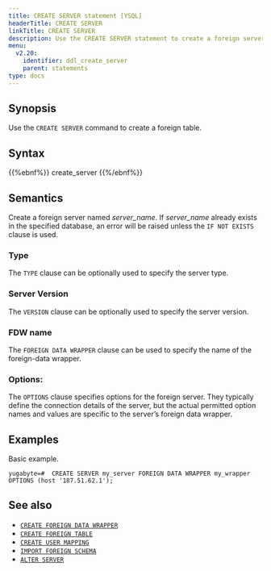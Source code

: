 ```yaml
---
title: CREATE SERVER statement [YSQL]
headerTitle: CREATE SERVER
linkTitle: CREATE SERVER
description: Use the CREATE SERVER statement to create a foreign server.
menu:
  v2.20:
    identifier: ddl_create_server
    parent: statements
type: docs
---
```


## Synopsis

Use the `CREATE SERVER` command to create a foreign table.

## Syntax

{{%ebnf%}}
  create_server
{{%/ebnf%}}

## Semantics

Create a foreign server named *server_name*. If *server_name* already exists in the specified database, an error will be raised unless the `IF NOT EXISTS` clause is used.

### Type
The `TYPE` clause can be optionally used to specify the server type.

### Server Version

The `VERSION` clause can be optionally used to specify the server version.

### FDW name
The `FOREIGN DATA WRAPPER` clause can be used to specify the name of the foreign-data wrapper.

### Options:
The `OPTIONS` clause specifies options for the foreign server. They typically define the connection details of the server, but the actual permitted option names and values are specific to the server’s foreign data wrapper.

## Examples

Basic example.

```plpgsql
yugabyte=#  CREATE SERVER my_server FOREIGN DATA WRAPPER my_wrapper OPTIONS (host '187.51.62.1');
```

## See also

- [`CREATE FOREIGN DATA WRAPPER`](../ddl_create_foreign_data_wrapper/)
- [`CREATE FOREIGN TABLE`](../ddl_create_foreign_table/)
- [`CREATE USER MAPPING`](../ddl_create_user_mapping/)
- [`IMPORT FOREIGN SCHEMA`](../ddl_import_foreign_schema/)
- [`ALTER SERVER`](../ddl_alter_server/)
